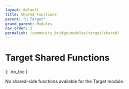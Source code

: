 ```yaml
---
layout: default
title: Shared Functions
parent: "🎯 Target"
grand_parent: Modules
nav_order: 3
permalink: /community_bridge/modules/target/shared/
---
```


# Target Shared Functions
{: .no_toc }

No shared-side functions available for the Target module.